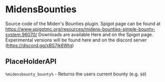 # MidensBounties
Source code of the Miden's Bounties plugin. Spigot page can be found at https://www.spigotmc.org/resources/midens-bounties-simple-bounty-system.96070/
Downloads are available Here and on the Spigot page. Experimental versions will be found here and on the discord server (https://discord.gg/xBS7jk6Wtg)

## PlaceHolderAPI

`%midensbounty_bounty%` - Returns the users current bounty (e.g. `$0`)